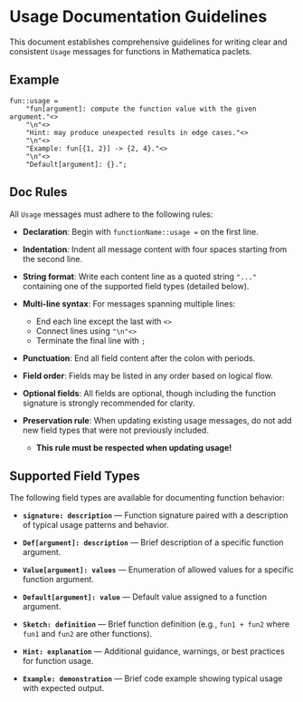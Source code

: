 # Usage Documentation Guidelines

This document establishes comprehensive guidelines for writing clear and consistent `Usage` messages for functions in Mathematica paclets.


## Example

```wl
fun::usage =
    "fun[argument]: compute the function value with the given argument."<>
    "\n"<>
    "Hint: may produce unexpected results in edge cases."<>
    "\n"<>
    "Example: fun[{1, 2}] -> {2, 4}."<>
    "\n"<>
    "Default[argument]: {}.";
```


## Doc Rules

All `Usage` messages must adhere to the following rules:

* **Declaration**: Begin with `functionName::usage =` on the first line.

* **Indentation**: Indent all message content with four spaces starting from the second line.

* **String format**: Write each content line as a quoted string `"..."` containing one of the supported field types (detailed below).

* **Multi-line syntax**: For messages spanning multiple lines:
    * End each line except the last with `<>`
    * Connect lines using `"\n"<>`
    * Terminate the final line with `;`

* **Punctuation**: End all field content after the colon with periods.

* **Field order**: Fields may be listed in any order based on logical flow.

* **Optional fields**: All fields are optional, though including the function signature is strongly recommended for clarity.

* **Preservation rule**: When updating existing usage messages, do not add new field types that were not previously included.

    * **This rule must be respected when updating usage!**


## Supported Field Types

The following field types are available for documenting function behavior:

* **`signature: description`** — Function signature paired with a description of typical usage patterns and behavior.

* **`Def[argument]: description`** — Brief description of a specific function argument.

* **`Value[argument]: values`** — Enumeration of allowed values for a specific function argument.

* **`Default[argument]: value`** — Default value assigned to a function argument.

* **`Sketch: definition`** — Brief function definition (e.g., `fun1 + fun2` where `fun1` and `fun2` are other functions).

* **`Hint: explanation`** — Additional guidance, warnings, or best practices for function usage.

* **`Example: demonstration`** — Brief code example showing typical usage with expected output.
